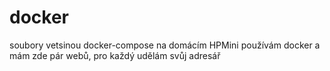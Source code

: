 # docker
soubory vetsinou docker-compose
na domácím HPMini používám docker a mám zde pár webů, pro každý udělám svůj adresář

